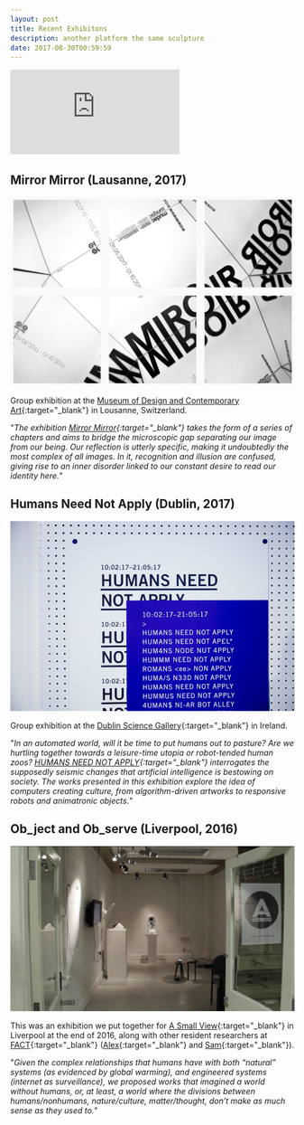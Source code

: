 ```yaml
---
layout: post
title: Recent Exhibitons
description: another platform the same sculpture
date: 2017-08-30T00:59:59
---
```

<div class="video-wrapper video-wrapper-16x9">
  <iframe frameborder="0" allowFullScreen webkitallowfullscreen mozallowfullscreen src="https://gallery.autodesk.com/fusion360/projects/76309/assets/252809/embed"></iframe>
</div>

## Mirror Mirror (Lausanne, 2017)

![](/assets/posts/exhibitions/mirror-mirror.jpg)

Group exhibition at the [Museum of Design and Contemporary Art](https://mudac.ch/en){:target="_blank"} in Lousanne, Switzerland.

&quot;*The exhibition [Mirror Mirror](https://mudac.ch/en/exhibitions/miroir-miroir/){:target="_blank"} takes the form of a series of chapters and aims to bridge the microscopic gap separating our image from our being. Our reflection is utterly specific, making it undoubtedly the most complex of all images. In it, recognition and illusion are confused, giving rise to an inner disorder linked to our constant desire to read our identity here.*&quot;

## Humans Need Not Apply (Dublin, 2017)

![](/assets/posts/exhibitions/science-gallery.jpg)

Group exhibition at the [Dublin Science Gallery](https://dublin.sciencegallery.com){:target="_blank"} in Ireland.

&quot;*In an automated world, will it be time to put humans out to pasture? Are we hurtling together towards a leisure-time utopia or robot-tended human zoos? [HUMANS NEED NOT APPLY](https://dublin.sciencegallery.com/hnna){:target="_blank"} interrogates the supposedly seismic changes that artificial intelligence is bestowing on society. The works presented in this exhibition explore the idea of computers creating culture, from algorithm-driven artworks to responsive robots and animatronic objects.*&quot;

## Ob_ject and Ob_serve (Liverpool, 2016)

![](/assets/posts/exhibitions/small-view.jpg)

This was an exhibition we put together for [A Small View](http://asmallview.co.uk/){:target="_blank"} in Liverpool at the end of 2016, along with other resident researchers at [FACT](http://www.fact.co.uk/){:target="_blank"} ([Alex](http://alexpearl.miriadonline.info/){:target="_blank"} and [Sam](http://samskinner.net/){:target="_blank"}).

&quot;*Given the complex relationships that humans have  with both “natural” systems (as evidenced by global warming), and engineered systems (internet as surveillance), we proposed works that imagined a world without humans, or, at least, a world where the divisions between humans/nonhumans, nature/culture, matter/thought, don’t make as much sense as they used to.*&quot;
